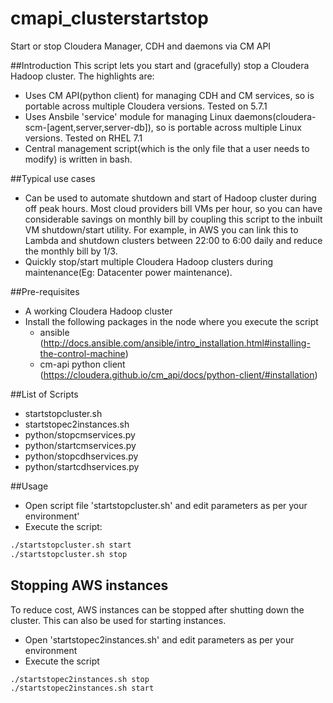 # cmapi_clusterstartstop
Start or stop Cloudera Manager, CDH and daemons via CM API

##Introduction
This script lets you start and (gracefully) stop a Cloudera Hadoop cluster. The highlights are:
 - Uses CM API(python client) for managing CDH and CM services, so is portable across multiple Cloudera versions. Tested on 5.7.1
 - Uses Ansbile 'service' module for managing Linux daemons(cloudera-scm-[agent,server,server-db]), so is portable across multiple Linux versions. Tested on RHEL 7.1
 - Central management script(which is the only file that a user needs to modify) is written in bash.

##Typical use cases
 - Can be used to automate shutdown and start of Hadoop cluster during off peak hours. Most cloud providers bill VMs per hour, so you can have considerable savings on monthly bill by coupling this script to the inbuilt VM shutdown/start utility. For example, in AWS you can link this to Lambda and shutdown clusters between 22:00 to 6:00 daily and reduce the monthly bill by 1/3.
 - Quickly stop/start multiple Cloudera Hadoop clusters during maintenance(Eg: Datacenter power maintenance).

##Pre-requisites
 - A working Cloudera Hadoop cluster
 - Install the following packages in the node where you execute the script
   * ansible  (http://docs.ansible.com/ansible/intro_installation.html#installing-the-control-machine)
   * cm-api python client  (https://cloudera.github.io/cm_api/docs/python-client/#installation)

##List of Scripts
 - startstopcluster.sh
 - startstopec2instances.sh
 - python/stopcmservices.py
 - python/startcmservices.py
 - python/stopcdhservices.py
 - python/startcdhservices.py

##Usage
 - Open script file 'startstopcluster.sh' and edit parameters as per your environment'
 - Execute the script:
```sh
./startstopcluster.sh start
./startstopcluster.sh stop
```
## Stopping AWS instances
To reduce cost, AWS instances can be stopped after shutting down the cluster. This can also be used for starting instances.
- Open 'startstopec2instances.sh' and edit parameters as per your environment
- Execute the script
``` sh
./startstopec2instances.sh stop
./startstopec2instances.sh start
```

